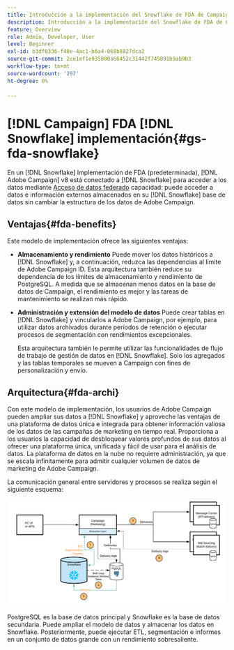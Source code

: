 ```yaml
---
title: Introducción a la implementación del Snowflake de FDA de Campaign
description: Introducción a la implementación del Snowflake de FDA de Campaign
feature: Overview
role: Admin, Developer, User
level: Beginner
exl-id: b3df0336-f40e-4ac1-b6a4-068b8827dca2
source-git-commit: 2ce1ef1e935080a66452c31442f745891b9ab9b3
workflow-type: tm+mt
source-wordcount: '297'
ht-degree: 0%

---
```


# [!DNL Campaign] FDA [!DNL Snowflake] implementación{#gs-fda-snowflake}

En un [!DNL Snowflake] Implementación de FDA (predeterminada), [!DNL Adobe Campaign] v8 está conectado a [!DNL Snowflake] para acceder a los datos mediante [Acceso de datos federado](../connect/fda.md) capacidad: puede acceder a datos e información externos almacenados en su [!DNL Snowflake] base de datos sin cambiar la estructura de los datos de Adobe Campaign.

## Ventajas{#fda-benefits}

Este modelo de implementación ofrece las siguientes ventajas:

* **Almacenamiento y rendimiento**
Puede mover los datos históricos a [!DNL Snowflake] y, a continuación, reduzca las dependencias al límite de Adobe Campaign ID. Esta arquitectura también reduce su dependencia de los límites de almacenamiento y rendimiento de PostgreSQL. A medida que se almacenan menos datos en la base de datos de Campaign, el rendimiento es mejor y las tareas de mantenimiento se realizan más rápido.

* **Administración y extensión del modelo de datos**
Puede crear tablas en [!DNL Snowflake] y vincularlos a Adobe Campaign, por ejemplo, para utilizar datos archivados durante períodos de retención o ejecutar procesos de segmentación con rendimientos excepcionales.

  Esta arquitectura también le permite utilizar las funcionalidades de flujo de trabajo de gestión de datos en [!DNL Snowflake]. Solo los agregados y las tablas temporales se mueven a Campaign con fines de personalización y envío.


## Arquitectura{#fda-archi}

Con este modelo de implementación, los usuarios de Adobe Campaign pueden ampliar sus datos a [!DNL Snowflake] y aproveche las ventajas de una plataforma de datos única e integrada para obtener información valiosa de los datos de las campañas de marketing en tiempo real. Proporciona a los usuarios la capacidad de desbloquear valores profundos de sus datos al ofrecer una plataforma única, unificada y fácil de usar para el análisis de datos. La plataforma de datos en la nube no requiere administración, ya que se escala infinitamente para admitir cualquier volumen de datos de marketing de Adobe Campaign.

La comunicación general entre servidores y procesos se realiza según el siguiente esquema:

![](assets/fda-architecture.png)

PostgreSQL es la base de datos principal y Snowflake es la base de datos secundaria. Puede ampliar el modelo de datos y almacenar los datos en Snowflake. Posteriormente, puede ejecutar ETL, segmentación e informes en un conjunto de datos grande con un rendimiento sobresaliente.
